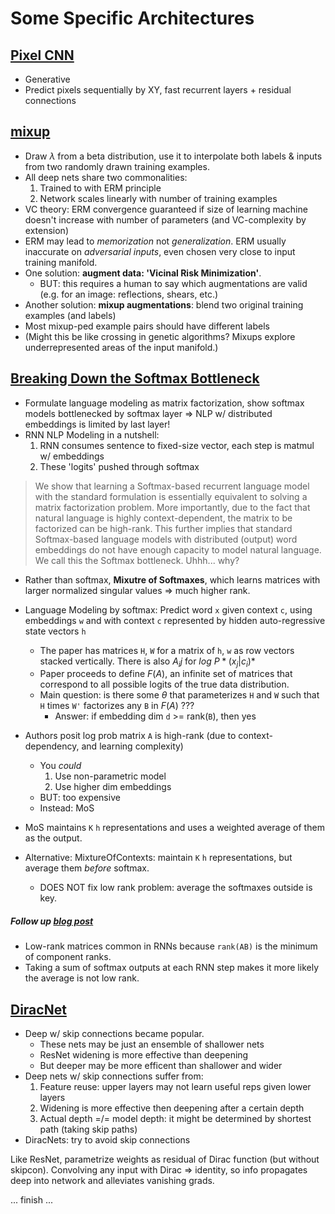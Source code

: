 # Some Specific Architectures

## [Pixel CNN](https://arxiv.org/pdf/1601.06759.pdf)
  - Generative
  - Predict pixels sequentially by XY, fast recurrent layers + residual connections
 
## [mixup](https://arxiv.org/pdf/1710.09412.pdf)
  - Draw $\lambda$ from a beta distribution, use it to interpolate both labels & inputs from two randomly drawn training examples.
  - All deep nets share two commonalities:
  	1. Trained to with ERM principle
	2. Network scales linearly with number of training examples
  - VC theory: ERM convergence guaranteed if size of learning machine doesn't increase with number of parameters (and VC-complexity by extension)
  - ERM may lead to *memorization* not *generalization*. ERM usually inaccurate on *adversarial inputs*, even chosen very close to input training manifold.
  - One solution: __augment data: 'Vicinal Risk Minimization'__.
  	- BUT: this requires a human to say which augmentations are valid (e.g. for an image: reflections, shears, etc.)
  - Another solution: __mixup augmentations__: blend two original training examples (and labels)
  - Most mixup-ped example pairs should have different labels
  - (Might this be like crossing in genetic algorithms? Mixups explore underrepresented areas of the input manifold.)

## [Breaking Down the Softmax Bottleneck](https://arxiv.org/pdf/1711.03953.pdf)
  - Formulate language modeling as matrix factorization, show softmax models bottlenecked by softmax layer => NLP w/ distributed embeddings is limited by last layer!
  - RNN NLP Modeling in a nutshell:
  	1. RNN consumes sentence to fixed-size vector, each step is matmul w/ embeddings
	2. These 'logits' pushed through softmax
> We show that learning a Softmax-based recurrent language model with the standard formulation is essentially equivalent to solving a matrix factorization problem. More importantly, due to the fact that natural language is highly context-dependent, the matrix to be factorized can be high-rank. This further implies that standard Softmax-based language models with distributed (output) word embeddings do not have enough capacity to model natural language. We call this the Softmax bottleneck.
Uhhh... why?

  - Rather than softmax, __Mixutre of Softmaxes__, which learns matrices with larger normalized singular values => much higher rank.
  - Language Modeling by softmax: Predict word `x` given context `c`, using embeddings `w` and with context `c` represented by hidden auto-regressive state vectors `h`
  	- The paper has matrices `H`, `W` for a matrix of `h`, `w` as row vectors stacked vertically. There is also $A_ij$ for $log\ P*(x_j | c_i)$*
  	- Paper proceeds to define $F(A)$, an infinite set of matrices that correspond to all possible logits of the true data distribution.
	- Main question: is there some $\theta$ that parameterizes `H` and `W` such that `H` times `W'` factorizes any `B` in $F(A)$ ???
		- Answer: if embedding dim `d` >= rank(`B`), then yes

  - Authors posit log prob matrix `A` is high-rank (due to context-dependency, and learning complexity)
	  - You *could*
  		1. Use non-parametric model
		2. Use higher dim embeddings
	  - BUT: too expensive
	  - Instead: MoS
  - MoS maintains `K` `h` representations and uses a weighted average of them as the output.
  - Alternative: MixtureOfContexts: maintain `K` `h` representations, but average them *before* softmax.
  	- DOES NOT fix low rank problem: average the softmaxes outside is key.

##### Follow up [blog post](http://smerity.com/articles/2017/mixture_of_softmaxes.html)
  - Low-rank matrices common in RNNs because `rank(AB)` is the minimum of component ranks.
  - Taking a sum of softmax outputs at each RNN step makes it more likely the average is not low rank.



## [DiracNet](https://arxiv.org/pdf/1706.00388.pdf)
  - Deep w/ skip connections became popular.
  	- These nets may be just an ensemble of shallower nets
	- ResNet widening is more effective than deepening
	- But deeper may be more efficent than shallower and wider
  - Deep nets w/ skip connections suffer from:
    1. Feature reuse: upper layers may not learn useful reps given lower layers
    2. Widening is more effective then deepening after a certain depth
    3. Actual depth =/= model depth: it might be determined by shortest path (taking skip paths)
  - DiracNets: try to avoid skip connections

Like ResNet, parametrize weights as residual of Dirac function (but without skipcon). Convolving any input with Dirac => identity, so info propagates deep into network and alleviates vanishing grads.

... finish ...

